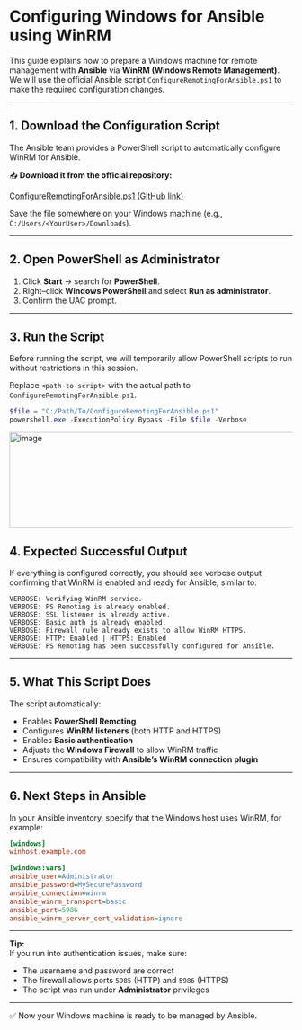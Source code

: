 # Configuring Windows for Ansible using WinRM

This guide explains how to prepare a Windows machine for remote management with **Ansible** via **WinRM (Windows Remote Management)**.  
We will use the official Ansible script `ConfigureRemotingForAnsible.ps1` to make the required configuration changes.

---

## 1. Download the Configuration Script

The Ansible team provides a PowerShell script to automatically configure WinRM for Ansible.

📥 **Download it from the official repository:**

[ConfigureRemotingForAnsible.ps1 (GitHub link)](https://github.com/ansible/ansible/blob/stable-2.9/examples/scripts/ConfigureRemotingForAnsible.ps1)

Save the file somewhere on your Windows machine (e.g., `C:/Users/<YourUser>/Downloads`).

---

## 2. Open PowerShell as Administrator

1. Click **Start** → search for **PowerShell**.
2. Right–click **Windows PowerShell** and select **Run as administrator**.
3. Confirm the UAC prompt.

---

## 3. Run the Script

Before running the script, we will temporarily allow PowerShell scripts to run without restrictions in this session.

Replace `<path-to-script>` with the actual path to `ConfigureRemotingForAnsible.ps1`.

```powershell
$file = "C:/Path/To/ConfigureRemotingForAnsible.ps1"
powershell.exe -ExecutionPolicy Bypass -File $file -Verbose
```

<img width="652" height="170" alt="image" src="https://github.com/user-attachments/assets/7933045e-bc5c-4c1d-809e-4f2036ed9578" />

## 4. Expected Successful Output

If everything is configured correctly, you should see verbose output confirming that WinRM is enabled and ready for Ansible, similar to:

```plaintext
VERBOSE: Verifying WinRM service.
VERBOSE: PS Remoting is already enabled.
VERBOSE: SSL listener is already active.
VERBOSE: Basic auth is already enabled.
VERBOSE: Firewall rule already exists to allow WinRM HTTPS.
VERBOSE: HTTP: Enabled | HTTPS: Enabled
VERBOSE: PS Remoting has been successfully configured for Ansible.
```

---


## 5. What This Script Does

The script automatically:
- Enables **PowerShell Remoting**
- Configures **WinRM listeners** (both HTTP and HTTPS)
- Enables **Basic authentication**
- Adjusts the **Windows Firewall** to allow WinRM traffic
- Ensures compatibility with **Ansible’s WinRM connection plugin**

---

## 6. Next Steps in Ansible

In your Ansible inventory, specify that the Windows host uses WinRM, for example:

```ini
[windows]
winhost.example.com

[windows:vars]
ansible_user=Administrator
ansible_password=MySecurePassword
ansible_connection=winrm
ansible_winrm_transport=basic
ansible_port=5986
ansible_winrm_server_cert_validation=ignore
```

---

**Tip:**  
If you run into authentication issues, make sure:
- The username and password are correct
- The firewall allows ports `5985` (HTTP) and `5986` (HTTPS)
- The script was run under **Administrator** privileges

---

✅ Now your Windows machine is ready to be managed by Ansible.
